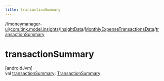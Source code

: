```yaml
---
title: transactionSummary
---
```

//[moneymanager-ui](../../../../index.html)/[com.tink.model.insights](../../index.html)/[InsightData](../index.html)/[MonthlyExpenseTransactionsData](index.html)/[transactionSummary](transaction-summary.html)



# transactionSummary



[androidJvm]\
val [transactionSummary](transaction-summary.html): [TransactionSummary](../../../com.tink.model.relations/-transaction-summary/index.html)




